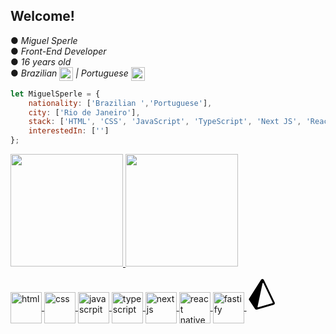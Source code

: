## Welcome!

●  *Miguel Sperle* <br>
●  *Front-End Developer* <br>
●  *16 years old* <br>
●  *Brazilian <img height="22em" align="center" src="https://em-content.zobj.net/thumbs/120/apple/354/flag-brazil_1f1e7-1f1f7.png"/> | Portuguese <img height="22em" align="center" src="https://em-content.zobj.net/thumbs/120/google/350/flag-portugal_1f1f5-1f1f9.png"/>* <br> 

```javascript
let MiguelSperle = {
    nationality: ['Brazilian ','Portuguese'],
    city: ['Rio de Janeiro'],
    stack: ['HTML', 'CSS', 'JavaScript', 'TypeScript', 'Next JS', 'React Native', 'Fastify', 'Prisma'],
    interestedIn: ['']
};
```

<div>
<a href="https://github.com/seu-usuário-aqui">
<img height="180em" src="https://github-readme-stats.vercel.app/api?username=MiguelSperle&show_icons=true&theme=dark&include_all_commits=true&count_private=true"/>
<img height="180em" src="https://github-readme-stats.vercel.app/api/top-langs/?username=MiguelSperle&layout=compact&langs_count=7&theme=dark"/>
</div>


<div style="display: inline_block"><br>
 <img align="center" height="50" width="50"  src="https://camo.githubusercontent.com/b52b596c0248c165211ad8114cd125af5b8d0adf336eabd8dd2ed36a04bd60f9/68747470733a2f2f7865737175652e726f636b6574736561742e6465762f706c6174666f726d2f746563682f68746d6c352e737667" alt="html" />
 <img align="center" height="50" width="50" 
    src="https://camo.githubusercontent.com/3fff85b7541f973fb7f449c61e7777c0c861af322e72f35053131d4c99fd1e2e/68747470733a2f2f7865737175652e726f636b6574736561742e6465762f706c6174666f726d2f746563682f637373332e737667" alt="css" />
 <img align="center" height="50" width="50" src="https://camo.githubusercontent.com/c831e3a6be7677e1f417b4b78d2abf5d44cf39082c695aae40ac07f860e5ce2a/68747470733a2f2f7865737175652e726f636b6574736561742e6465762f706c6174666f726d2f746563682f6a6176617363726970742e737667" alt="javascrpit" />
 <img align="center" height="50" width="50" src="https://camo.githubusercontent.com/352d651477cc38165814eac34fefda1f6daf02e856d0b8f9b6c60f13775da18b/68747470733a2f2f7865737175652e726f636b6574736561742e6465762f706c6174666f726d2f746563682f747970657363726970742e737667" alt="typescript" />
 <img align="center" height="50" width="50" src="https://camo.githubusercontent.com/0a924388bd6b79748978b48e33005a91c213d9a0fa304406c4c8c406b80e1e71/68747470733a2f2f7865737175652e726f636b6574736561742e6465762f706c6174666f726d2f746563682f6e6578746a732e737667"  alt="next js"  />
 <img align="center" height="50" width="50" src="https://camo.githubusercontent.com/1890627725a06fa1a51c9080a81cbf68c0931eea112c9549d43e9987693cc575/68747470733a2f2f7865737175652e726f636b6574736561742e6465762f706c6174666f726d2f746563682f72656163746a732e737667" alt="react native" />
 <img align="center" height="50" width="50" src="https://camo.githubusercontent.com/f6b50b4c77b9b4956d2f4e1fd1398424cd95365c53953274ed10e0ce41b8d8b4/68747470733a2f2f7865737175652e726f636b6574736561742e6465762f706c6174666f726d2f746563682f313638333636323236393939392e706e67" alt="fastify" />
<svg xmlns="http://www.w3.org/2000/svg" x="0px" y="0px" width="50" height="50" viewBox="0 0 50 50">
<path d="M44.674,37.568L27.405,1.49c-0.89-1.859-3.473-2.012-4.575-0.271L3.679,31.461c-0.413,0.652-0.401,1.486,0.03,2.126	l9.647,14.323c0.599,0.889,1.7,1.29,2.729,0.994l26.994-7.775C44.596,40.692,45.357,38.994,44.674,37.568z M40.86,38.865	l-22.703,6.369c-0.526,0.148-1.02-0.318-0.906-0.853L25.3,6.749c0.145-0.678,1.064-0.788,1.364-0.163l14.843,30.881	C41.766,38.033,41.459,38.697,40.86,38.865z"></path>
</svg>
</div>
 
    

